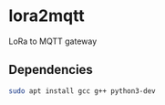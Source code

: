 # lora2mqtt

LoRa to MQTT gateway

## Dependencies

```bash
sudo apt install gcc g++ python3-dev
```
